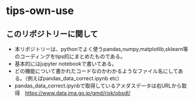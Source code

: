 # tips-own-use
## このリポジトリーに関して
- 本リポジトリーは、pythonでよく使うpandas,numpy,matplotlib,sklearn等のコーディングをtips的にまとめたものである。
- 基本的にはjupyter notebookで書いてある。
- どの機能について書かれたコードなのかわかるようなファイル名にしてある。（例えばpandas_data_correct.ipynb etc）
- pandas_data_correct.ipynbで取得しているアメダスデータは右URLから取得　https://www.data.jma.go.jp/gmd/risk/obsdl/
